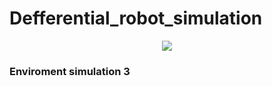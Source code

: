 # Defferential_robot_simulation
<p In this program, I set up differential robot model on simulator gazebo. In addition, the Lidar sensor is used in conjunction with the differential robot
</p>
<p align="center">
  <img src="https://github.com/ductu8401/Defferential_robot_simulation/assets/119555693/2aafbfef-9a4d-45d8-8cf5-727075496507" />
</p>
<h3>Enviroment simulation 3</h3>
<p Environmental corridor 2nd floor, building A10, Hanoi University of Industry was built:
</p>


